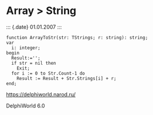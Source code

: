 Array \> String
===============

::: {.date}
01.01.2007
:::

    function ArrayToStr(str: TStrings; r: string): string;
    var
      i: integer;
    begin
      Result:='';
      if str = nil then
        Exit;
      for i := 0 to Str.Count-1 do
        Result := Result + Str.Strings[i] + r;
    end;

<https://delphiworld.narod.ru/>

DelphiWorld 6.0

 
